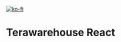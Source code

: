 [![ko-fi](https://www.ko-fi.com/img/githubbutton_sm.svg)](https://ko-fi.com/S6S0YXPX)

# Terawarehouse React
